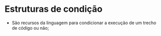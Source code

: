 # Estruturas de condição

- São recursos da linguagem para condicionar a execução de um trecho de código ou não;